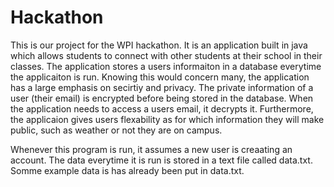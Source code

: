 # Hackathon

This is our project for the WPI hackathon.  It is an application built in java which allows students to connect with other students at their school
in their classes.  The application stores a users informaiton in a database everytime the applicaiton is run.  Knowing this would concern many, the application
has a large emphasis on secirtiy and privacy.  The private information of a user (their email) is encrypted before being stored in the database. When the 
application needs to access a users email, it decrypts it. Furthermore, the applicaion gives users flexability as for which information they will make public, 
such as weather or not they are on campus.  

Whenever this program is run, it assumes a new user is creaating an account.  The data everytime it is run is stored in a text file called data.txt.
Somme example data is has already been put in data.txt.
